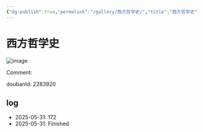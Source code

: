 ```yaml
---
{"dg-publish":true,"permalink":"/gallery/西方哲学史/","title":"西方哲学史","created":"2025-06-16T14:31:18.494+08:00"}
---
```



# 西方哲学史

![image](https://hiraeth-picbed.oss-cn-beijing.aliyuncs.com/20250531155426.webp)

Comment: 



doubanId: 2283920

## log

- 2025-05-31: 172
- 2025-05-31: Finished
